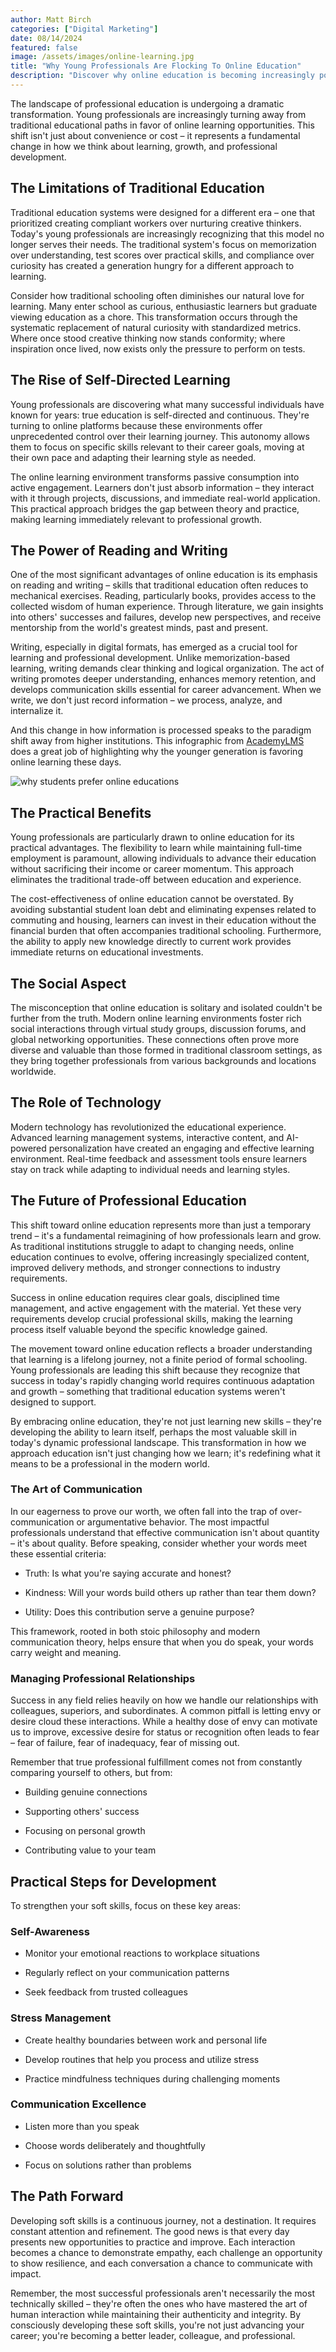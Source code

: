 ```yaml
---
author: Matt Birch
categories: ["Digital Marketing"]
date: 08/14/2024
featured: false
image: /assets/images/online-learning.jpg
title: "Why Young Professionals Are Flocking To Online Education"
description: "Discover why online education is becoming increasingly popular among young professionals. Learn how flexible, skill-focused courses are helping them advance their careers and stay competitive in a rapidly evolving job market."
---
```


The landscape of professional education is undergoing a dramatic transformation. Young professionals are increasingly turning away from traditional educational paths in favor of online learning opportunities. This shift isn't just about convenience or cost – it represents a fundamental change in how we think about learning, growth, and professional development.

## The Limitations of Traditional Education

Traditional education systems were designed for a different era – one that prioritized creating compliant workers over nurturing creative thinkers. Today's young professionals are increasingly recognizing that this model no longer serves their needs. The traditional system's focus on memorization over understanding, test scores over practical skills, and compliance over curiosity has created a generation hungry for a different approach to learning.

Consider how traditional schooling often diminishes our natural love for learning. Many enter school as curious, enthusiastic learners but graduate viewing education as a chore. This transformation occurs through the systematic replacement of natural curiosity with standardized metrics. Where once stood creative thinking now stands conformity; where inspiration once lived, now exists only the pressure to perform on tests.

## The Rise of Self-Directed Learning

Young professionals are discovering what many successful individuals have known for years: true education is self-directed and continuous. They're turning to online platforms because these environments offer unprecedented control over their learning journey. This autonomy allows them to focus on specific skills relevant to their career goals, moving at their own pace and adapting their learning style as needed.

The online learning environment transforms passive consumption into active engagement. Learners don't just absorb information – they interact with it through projects, discussions, and immediate real-world application. This practical approach bridges the gap between theory and practice, making learning immediately relevant to professional growth.

## The Power of Reading and Writing

One of the most significant advantages of online education is its emphasis on reading and writing – skills that traditional education often reduces to mechanical exercises. Reading, particularly books, provides access to the collected wisdom of human experience. Through literature, we gain insights into others' successes and failures, develop new perspectives, and receive mentorship from the world's greatest minds, past and present.

Writing, especially in digital formats, has emerged as a crucial tool for learning and professional development. Unlike memorization-based learning, writing demands clear thinking and logical organization. The act of writing promotes deeper understanding, enhances memory retention, and develops communication skills essential for career advancement. When we write, we don't just record information – we process, analyze, and internalize it.

And this change in how information is processed speaks to the paradigm shift away from higher institutions. This infographic from [AcademyLMS](https://academylms.net/is-online-education-is-better-than-traditional/) does a great job of highlighting why the younger generation is favoring online learning these days.

![why students prefer online educations](/assets/images/why-students-prefer-online-education.jpg)

## The Practical Benefits

Young professionals are particularly drawn to online education for its practical advantages. The flexibility to learn while maintaining full-time employment is paramount, allowing individuals to advance their education without sacrificing their income or career momentum. This approach eliminates the traditional trade-off between education and experience.

The cost-effectiveness of online education cannot be overstated. By avoiding substantial student loan debt and eliminating expenses related to commuting and housing, learners can invest in their education without the financial burden that often accompanies traditional schooling. Furthermore, the ability to apply new knowledge directly to current work provides immediate returns on educational investments.

## The Social Aspect

The misconception that online education is solitary and isolated couldn't be further from the truth. Modern online learning environments foster rich social interactions through virtual study groups, discussion forums, and global networking opportunities. These connections often prove more diverse and valuable than those formed in traditional classroom settings, as they bring together professionals from various backgrounds and locations worldwide.

## The Role of Technology

Modern technology has revolutionized the educational experience. Advanced learning management systems, interactive content, and AI-powered personalization have created an engaging and effective learning environment. Real-time feedback and assessment tools ensure learners stay on track while adapting to individual needs and learning styles.

## The Future of Professional Education

This shift toward online education represents more than just a temporary trend – it's a fundamental reimagining of how professionals learn and grow. As traditional institutions struggle to adapt to changing needs, online education continues to evolve, offering increasingly specialized content, improved delivery methods, and stronger connections to industry requirements.

Success in online education requires clear goals, disciplined time management, and active engagement with the material. Yet these very requirements develop crucial professional skills, making the learning process itself valuable beyond the specific knowledge gained.

The movement toward online education reflects a broader understanding that learning is a lifelong journey, not a finite period of formal schooling. Young professionals are leading this shift because they recognize that success in today's rapidly changing world requires continuous adaptation and growth – something that traditional education systems weren't designed to support.

By embracing online education, they're not just learning new skills – they're developing the ability to learn itself, perhaps the most valuable skill in today's dynamic professional landscape. This transformation in how we approach education isn't just changing how we learn; it's redefining what it means to be a professional in the modern world.

### The Art of Communication

In our eagerness to prove our worth, we often fall into the trap of over-communication or argumentative behavior. The most impactful professionals understand that effective communication isn't about quantity – it's about quality. Before speaking, consider whether your words meet these essential criteria:

- Truth: Is what you're saying accurate and honest?

- Kindness: Will your words build others up rather than tear them down?

- Utility: Does this contribution serve a genuine purpose?

This framework, rooted in both stoic philosophy and modern communication theory, helps ensure that when you do speak, your words carry weight and meaning.

### Managing Professional Relationships

Success in any field relies heavily on how we handle our relationships with colleagues, superiors, and subordinates. A common pitfall is letting envy or desire cloud these interactions. While a healthy dose of envy can motivate us to improve, excessive desire for status or recognition often leads to fear – fear of failure, fear of inadequacy, fear of missing out.

Remember that true professional fulfillment comes not from constantly comparing yourself to others, but from:

- Building genuine connections

- Supporting others' success

- Focusing on personal growth

- Contributing value to your team

## Practical Steps for Development

To strengthen your soft skills, focus on these key areas:

### Self-Awareness

- Monitor your emotional reactions to workplace situations

- Regularly reflect on your communication patterns

- Seek feedback from trusted colleagues

### Stress Management

- Create healthy boundaries between work and personal life

- Develop routines that help you process and utilize stress

- Practice mindfulness techniques during challenging moments

### Communication Excellence

- Listen more than you speak

- Choose words deliberately and thoughtfully

- Focus on solutions rather than problems

## The Path Forward

Developing soft skills is a continuous journey, not a destination. It requires constant attention and refinement. The good news is that every day presents new opportunities to practice and improve. Each interaction becomes a chance to demonstrate empathy, each challenge an opportunity to show resilience, and each conversation a chance to communicate with impact.

Remember, the most successful professionals aren't necessarily the most technically skilled – they're often the ones who have mastered the art of human interaction while maintaining their authenticity and integrity. By consciously developing these soft skills, you're not just advancing your career; you're becoming a better leader, colleague, and professional.
